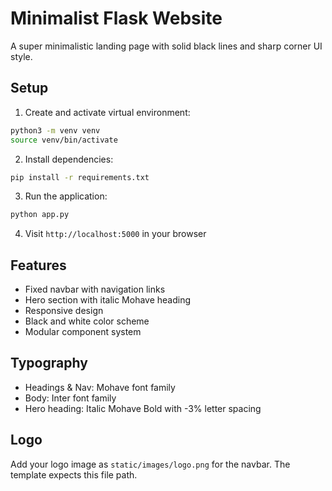 # Minimalist Flask Website

A super minimalistic landing page with solid black lines and sharp corner UI style.

## Setup

1. Create and activate virtual environment:
```bash
python3 -m venv venv
source venv/bin/activate
```

2. Install dependencies:
```bash
pip install -r requirements.txt
```

3. Run the application:
```bash
python app.py
```

4. Visit `http://localhost:5000` in your browser

## Features

- Fixed navbar with navigation links
- Hero section with italic Mohave heading
- Responsive design
- Black and white color scheme
- Modular component system

## Typography

- Headings & Nav: Mohave font family
- Body: Inter font family
- Hero heading: Italic Mohave Bold with -3% letter spacing

## Logo

Add your logo image as `static/images/logo.png` for the navbar. The template expects this file path. 